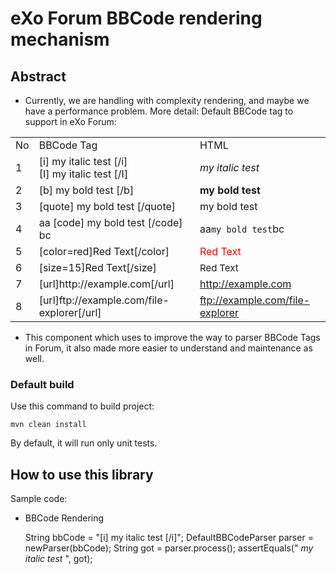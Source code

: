 # eXo Forum BBCode rendering mechanism

## Abstract
  * Currently, we are handling with complexity rendering, and maybe we have a performance problem.
  More detail: Default BBCode tag to support in eXo Forum:

<table>
  <tr>
    <td>No</td>
    <td>BBCode Tag</td>
    <td>HTML</td>
  </tr>
  <tr>
    <td>1</td>
    <td>[i] my italic test [/i] <br> [I] my italic test [/I] <br></td>
    <td><i> my italic test </i></td>
  </tr>
  <tr>
    <td>2</td>
    <td>[b] my bold test [/b]</td>
    <td><b> my bold test </b></td>
  </tr>
  <tr>
    <td>3</td>
    <td>[quote] my bold test [/quote]</td>
    <td><quote>my bold test</quote></td>
  </tr>
  <tr>
    <td>4</td>
    <td>aa [code] my bold test [/code] bc</td>
    <td>aa<code>my bold test</code>bc</td>
  </tr>
  <tr>
    <td>5</td>
    <td>[color=red]Red Text[/color]</td>
    <td><span style='color:red'>Red Text</span></td>
  </tr>
  <tr>
    <td>6</td>
    <td>[size=15]Red Text[/size]</td>
    <td><span style='font-size:15px'>Red Text</span></td>
  </tr>
  <tr>
    <td>7</td>
    <td>[url]http://example.com[/url]</td>
    <td><a href='http://example.com'>http://example.com</a></td>
  </tr>
  <tr>
    <td>8</td>
    <td>[url]ftp://example.com/file-explorer[/url]</td>
    <td><a href='ftp://example.com/file-explorer'>ftp://example.com/file-explorer</a></td>
  </tr>
</table>


  * This component which uses to improve the way to parser BBCode Tags in Forum, 
  it also made more easier to understand and maintenance as well.

### Default build

Use this command to build project:

    mvn clean install

By default, it will run only unit tests.

## How to use this library

Sample code:
 * BBCode Rendering
 
	String bbCode = "[i] my italic test [/i]";
    DefaultBBCodeParser parser = newParser(bbCode);
    String got = parser.process();
    assertEquals("<i> my italic test </i>", got);
        
  



